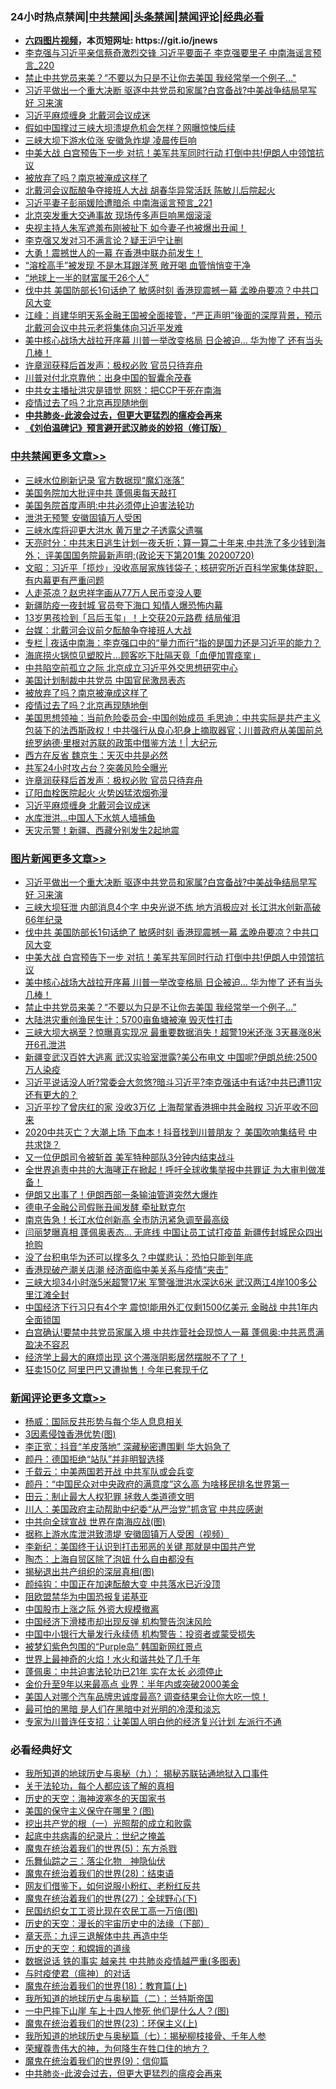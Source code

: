 <div id="tt">
<h3>24小时热点禁闻|<a href="#%E4%B8%AD%E5%85%B1%E7%A6%81%E9%97%BB%E6%9B%B4%E5%A4%9A%E6%96%87%E7%AB%A0">中共禁闻</a>|<a href="#%E5%9B%BE%E7%89%87%E6%96%B0%E9%97%BB%E6%9B%B4%E5%A4%9A%E6%96%87%E7%AB%A0">头条禁闻</a>|<a href="#%E6%96%B0%E9%97%BB%E8%AF%84%E8%AE%BA%E6%9B%B4%E5%A4%9A%E6%96%87%E7%AB%A0">禁闻评论|<a href="#%E5%BF%85%E7%9C%8B%E7%BB%8F%E5%85%B8%E5%A5%BD%E6%96%87">经典必看</a></h3>
<ul>
<li><b><a href="http://d1.bdrive.tk/64.mp4" target="_blank">六四图片视频</a>，本页短网址: https://git.io/jnews</b></li>
<li><a href="https://github.com/fqnews/bnews/blob/master/comments/20200720/1363407.md">李克强与习近平亲信蔡奇激烈交锋 习近平要面子 李克强要里子 中南海谣言预言_220</a></li>
<li><a href="https://github.com/fqnews/bnews/blob/master/topimagenews/20200720/1363459.md">禁止中共党员来美？“不要以为只是不让你去美国 我经常举一个例子…"</a></li>
<li><a href="https://github.com/fqnews/bnews/blob/master/topimagenews/20200720/1363679.md">习近平做出一个重大决断 驱逐中共党员和家属?白宫备战?中美战争结局早写好 习来演</a></li>
<li><a href="https://github.com/fqnews/bnews/blob/master/cbnews/20200720/1363536.md">习近平麻烦缠身 北戴河会议成迷</a></li>
<li><a href="https://github.com/fqnews/bnews/blob/master/cbnews/20200720/1363440.md">假如中国撑过三峡大坝溃堤危机会怎样？网曝惊悚后续</a></li>
<li><a href="https://github.com/fqnews/bnews/blob/master/cbnews/20200720/1363409.md">三峡大坝下游水位涨 安徽急炸堤 凌晨传巨响</a></li>
<li><a href="https://github.com/fqnews/bnews/blob/master/topimagenews/20200720/1363602.md">中美大战 白宫预告下一步 对抗！美军共军同时行动 打倒中共!伊朗人中领馆抗议</a></li>
<li><a href="https://github.com/fqnews/bnews/blob/master/cbnews/20200721/1363724.md">被放弃了吗？南京被淹成这样了</a></li>
<li><a href="https://github.com/fqnews/bnews/blob/master/comments/20200720/1363628.md">北戴河会议酝酿争夺接班人大战 胡春华异常活跃 陈敏儿后院起火</a></li>
<li><a href="https://github.com/fqnews/bnews/blob/master/comments/20200720/1363621.md">习近平妻子彭丽媛险遭暗杀 中南海谣言预言_221</a></li>
<li><a href="https://github.com/fqnews/bnews/blob/master/baitai/20200720/1363446.md">北京突发重大交通事故 现场传多声巨响黑烟滚滚</a></li>
<li><a href="https://github.com/fqnews/bnews/blob/master/comments/20200720/1363688.md">央视主持人朱军遮羞布刚被扯下 如今妻子也被爆出丑闻！</a></li>
<li><a href="https://github.com/fqnews/bnews/blob/master/comments/20200720/1363507.md">李克强又发对习不满言论？疑王沪宁让删</a></li>
<li><a href="https://github.com/fqnews/bnews/blob/master/cnnews/hknews/20200720/1363448.md">大勇！震撼世人的一幕 在香港中联办前发生！</a></li>
<li><a href="https://github.com/fqnews/bnews/blob/master/health/20200720/1363471.md">“溶栓高手”被发现 不是木耳跟洋葱 敞开喝 血管悄悄变干净</a></li>
<li><a href="https://github.com/fqnews/bnews/blob/master/cnnews/20200720/1363400.md">“地球上一半的财富属于26个人”</a></li>
<li><a href="https://github.com/fqnews/bnews/blob/master/topimagenews/20200720/1363667.md">伐中共 美国防部长1句话绝了 敏感时刻 香港现震撼一幕 孟晚舟要凉？中共口风大变</a></li>
<li><a href="https://github.com/fqnews/bnews/blob/master/cbnews/20200720/1363453.md">江峰：肖建华明天系金融王国被全面接管，“严正声明”後面的深厚背景，预示北戴河会议中共元老将集体向习近平发难</a></li>
<li><a href="https://github.com/fqnews/bnews/blob/master/topimagenews/20200720/1363587.md">美中核心战场大战拉开序幕 川普一举改变格局 日企被迫… 华为惨了 还有当头几棒！</a></li>
<li><a href="https://github.com/fqnews/bnews/blob/master/cbnews/20200720/1363545.md">许章润获释后首发声：极权必败 官员只待弃舟</a></li>
<li><a href="https://github.com/fqnews/bnews/blob/master/cnnews/20200721/1363714.md">川普对付北京靠他：出身中国的智囊余茂春</a></li>
<li><a href="https://github.com/fqnews/bnews/blob/master/cnnews/20200720/1363585.md">中共女主播扯洪灾是错觉 网怒：把CCP干死在南海 </a></li>
<li><a href="https://github.com/fqnews/bnews/blob/master/cbnews/20200721/1363721.md">疫情过去了吗？北京再现随地倒</a></li>
<li><b><a href="https://github.com/fqnews/bnews/blob/master/comments/20200211/1275071.md" target="_blank">中共肺炎-此波会过去，但更大更猛烈的瘟疫会再来</a></b></li>
<li><b><a href="https://github.com/fqnews/bnews/blob/master/comments/20200207/1272816.md" target="_blank">《刘伯温碑记》预言避开武汉肺炎的妙招（修订版）</a></b></li>
</ul>
</div>

<div class="catlist">
<h3><a href="https://github.com/fqnews/bnews/blob/master/cbnews/" target="_blank">中共禁闻</a><span><a href="https://github.com/fqnews/bnews/blob/master/cbnews/" target="_blank" rel="nofollow">更多文章>></a></span></h3>
<ul>
<li><a href="https://github.com/fqnews/bnews/blob/master/cbnews/20200721/1363880.md" target="_blank">三峡水位刷新记录 官方数据现“魔幻涨落”</a></li>
<li><a href="https://github.com/fqnews/bnews/blob/master/cbnews/20200721/1363866.md" target="_blank">美国务院加大批评中共 蓬佩奥每天敲打</a></li>
<li><a href="https://github.com/fqnews/bnews/blob/master/cbnews/20200721/1363865.md" target="_blank">美国务院首度声明:中共必须停止迫害法轮功</a></li>
<li><a href="https://github.com/fqnews/bnews/blob/master/cbnews/20200721/1363856.md" target="_blank">泄洪无预警 安徽固镇万人受困</a></li>
<li><a href="https://github.com/fqnews/bnews/blob/master/cbnews/20200721/1363855.md" target="_blank">三峡水库将迎更大洪水 黄万里之子透露父遗嘱</a></li>
<li><a href="https://github.com/fqnews/bnews/blob/master/cbnews/20200721/1363810.md" target="_blank">天亮时分：中共末日逃生计划一夜夭折；算一算二十年来,中共洗了多少钱到海外； 评美国国务院最新声明;(政论天下第201集 20200720)</a></li>
<li><a href="https://github.com/fqnews/bnews/blob/master/cbnews/20200721/1363805.md" target="_blank">文昭：习近平「揽炒」没收高层家族钱袋子；核研究所近百科学家集体辞职，有内幕更有严重问题</a></li>
<li><a href="https://github.com/fqnews/bnews/blob/master/cbnews/20200721/1363794.md" target="_blank">人走茶凉？赵忠祥字画从77万人民币变没人要</a></li>
<li><a href="https://github.com/fqnews/bnews/blob/master/cbnews/20200721/1363773.md" target="_blank">新疆防疫一夜封城 官员夸下海口 知情人爆恐怖内幕</a></li>
<li><a href="https://github.com/fqnews/bnews/blob/master/cbnews/20200721/1363766.md" target="_blank">13岁男孩捡到「吕后玉玺」！上交获20元路费 结局催泪</a></li>
<li><a href="https://github.com/fqnews/bnews/blob/master/cbnews/20200721/1363755.md" target="_blank">台媒：北戴河会议前夕酝酿争夺接班人大战</a></li>
<li><a href="https://github.com/fqnews/bnews/blob/master/cbnews/20200721/1363747.md" target="_blank">专栏 | 夜话中南海：李克强口中的“量力而行”指的是国力还是习近平的能力？</a></li>
<li><a href="https://github.com/fqnews/bnews/blob/master/cbnews/20200721/1363745.md" target="_blank">海底捞火锅惊见塑胶片…顾客吃下肚隔天竟「血便加胃痉挛」</a></li>
<li><a href="https://github.com/fqnews/bnews/blob/master/cbnews/20200721/1363726.md" target="_blank">中共陷空前孤立之际 北京成立习近平外交思想研究中心</a></li>
<li><a href="https://github.com/fqnews/bnews/blob/master/cbnews/20200721/1363725.md" target="_blank">美国计划制裁中共党员 中国官民激昂表态</a></li>
<li><a href="https://github.com/fqnews/bnews/blob/master/cbnews/20200721/1363724.md" target="_blank">被放弃了吗？南京被淹成这样了</a></li>
<li><a href="https://github.com/fqnews/bnews/blob/master/cbnews/20200721/1363721.md" target="_blank">疫情过去了吗？北京再现随地倒</a></li>
<li><a href="https://github.com/fqnews/bnews/blob/master/cbnews/20200720/1363635.md" target="_blank">美国思想领袖：当前危险委员会-中国创始成员 毛思迪：中共实际是共产主义包装下的法西斯政权！中共强行从良心犯身上摘取器官；川普政府从美国前总统罗纳德·里根对苏联的政策中借鉴方法！|  大纪元</a></li>
<li><a href="https://github.com/fqnews/bnews/blob/master/cbnews/20200720/1363634.md" target="_blank">西方在反省 魏京生：天灭中共是必然</a></li>
<li><a href="https://github.com/fqnews/bnews/blob/master/cbnews/20200720/1363549.md" target="_blank">共军24小时攻占台？突袭风险全曝光</a></li>
<li><a href="https://github.com/fqnews/bnews/blob/master/cbnews/20200720/1363545.md" target="_blank">许章润获释后首发声：极权必败 官员只待弃舟</a></li>
<li><a href="https://github.com/fqnews/bnews/blob/master/cbnews/20200720/1363544.md" target="_blank">辽阳血栓医院起火 火势凶猛浓烟弥漫</a></li>
<li><a href="https://github.com/fqnews/bnews/blob/master/cbnews/20200720/1363536.md" target="_blank">习近平麻烦缠身 北戴河会议成迷</a></li>
<li><a href="https://github.com/fqnews/bnews/blob/master/cbnews/20200720/1363535.md" target="_blank">水库泄洪…中国人下水筑人墙捕鱼</a></li>
<li><a href="https://github.com/fqnews/bnews/blob/master/cbnews/20200720/1363467.md" target="_blank">天灾示警！新疆、西藏分别发生2起地震</a></li>

</ul>
</div>
<div class="catlist">
<h3><a href="https://github.com/fqnews/bnews/blob/master/topimagenews/" target="_blank">图片新闻</a><span><a href="https://github.com/fqnews/bnews/blob/master/topimagenews/" target="_blank" rel="nofollow">更多文章>></a></span></h3>
<ul>
<li><a href="https://github.com/fqnews/bnews/blob/master/topimagenews/20200720/1363679.md" target="_blank">习近平做出一个重大决断 驱逐中共党员和家属?白宫备战?中美战争结局早写好 习来演</a></li>
<li><a href="https://github.com/fqnews/bnews/blob/master/topimagenews/20200720/1363676.md" target="_blank">三峡大坝狂泄 内部消息4个字 中央光说不练 地方消极应对 长江洪水创新高破66年纪录</a></li>
<li><a href="https://github.com/fqnews/bnews/blob/master/topimagenews/20200720/1363667.md" target="_blank">伐中共 美国防部长1句话绝了 敏感时刻 香港现震撼一幕 孟晚舟要凉？中共口风大变</a></li>
<li><a href="https://github.com/fqnews/bnews/blob/master/topimagenews/20200720/1363602.md" target="_blank">中美大战 白宫预告下一步 对抗！美军共军同时行动 打倒中共!伊朗人中领馆抗议</a></li>
<li><a href="https://github.com/fqnews/bnews/blob/master/topimagenews/20200720/1363587.md" target="_blank">美中核心战场大战拉开序幕 川普一举改变格局 日企被迫… 华为惨了 还有当头几棒！</a></li>
<li><a href="https://github.com/fqnews/bnews/blob/master/topimagenews/20200720/1363459.md" target="_blank">禁止中共党员来美？“不要以为只是不让你去美国 我经常举一个例子…&#8221;</a></li>
<li><a href="https://github.com/fqnews/bnews/blob/master/topimagenews/20200720/1363271.md" target="_blank">大陆洪灾重创渔民生计：5700亩鱼塘被淹 毁灭性打击</a></li>
<li><a href="https://github.com/fqnews/bnews/blob/master/topimagenews/20200719/1363252.md" target="_blank">三峡大坝大祸至？惊曝真实现况 最重要数据消失！超警19米还涨 3天暴涨8米 开6孔泄洪</a></li>
<li><a href="https://github.com/fqnews/bnews/blob/master/topimagenews/20200719/1363229.md" target="_blank">新疆变武汉百姓大逃离 武汉实验室泄露?美公布电文 中国呢?伊朗总统:2500万人染疫</a></li>
<li><a href="https://github.com/fqnews/bnews/blob/master/topimagenews/20200719/1363207.md" target="_blank">习近平说话没人听?常委会大忽悠?暗斗习近平?李克强话中有话?中共已遭11灾还有更大的？</a></li>
<li><a href="https://github.com/fqnews/bnews/blob/master/topimagenews/20200719/1363196.md" target="_blank">习近平抄了曾庆红的家 没收3万亿 上海帮掌香港拥中共金融权 习近平收不回来</a></li>
<li><a href="https://github.com/fqnews/bnews/blob/master/topimagenews/20200719/1363189.md" target="_blank">2020中共灭亡？大潮上场 下血本！抖音找到川普朋友？ 美国吹响集结号 中共求饶？</a></li>
<li><a href="https://github.com/fqnews/bnews/blob/master/topimagenews/20200719/1363171.md" target="_blank">又一位伊朗司令被斩首 美军特种部队3分钟内结束战斗</a></li>
<li><a href="https://github.com/fqnews/bnews/blob/master/topimagenews/20200719/1363167.md" target="_blank">全世界追责中共的大海哮正在掀起！呼吁全球收集举报中共罪证 为大审判做准备！</a></li>
<li><a href="https://github.com/fqnews/bnews/blob/master/topimagenews/20200719/1363155.md" target="_blank">伊朗又出事了！伊朗西部一条输油管道突然大爆炸</a></li>
<li><a href="https://github.com/fqnews/bnews/blob/master/topimagenews/20200719/1363012.md" target="_blank">德电子金融公司假账丑闻发酵 牵扯默克尔</a></li>
<li><a href="https://github.com/fqnews/bnews/blob/master/topimagenews/20200719/1362930.md" target="_blank">南京告急！长江水位创新高 全市防汛紧急调至最高级</a></li>
<li><a href="https://github.com/fqnews/bnews/blob/master/topimagenews/20200719/1362929.md" target="_blank">闫丽梦曝真相 蓬佩奥表态… 无底线 中国让员工试打疫苗 新疆传封城民众四出抢购</a></li>
<li><a href="https://github.com/fqnews/bnews/blob/master/topimagenews/20200719/1362928.md" target="_blank">没了台积电华为还可以撑多久？中媒悲认：恐怕只能到年底</a></li>
<li><a href="https://github.com/fqnews/bnews/blob/master/topimagenews/20200719/1362927.md" target="_blank">香港现破产潮关店潮 经济面临中美关系与疫情“夹击”</a></li>
<li><a href="https://github.com/fqnews/bnews/blob/master/topimagenews/20200719/1362926.md" target="_blank">三峡大坝34小时涨5米超警17米 军警强泄洪水深达6米 武汉两江4岸100多公里江滩全封</a></li>
<li><a href="https://github.com/fqnews/bnews/blob/master/topimagenews/20200718/1362860.md" target="_blank">中国经济下行习只有4个字 震惊!能用外汇仅剩1500亿美元 金融战 中共1年内全面锁国</a></li>
<li><a href="https://github.com/fqnews/bnews/blob/master/topimagenews/20200718/1362791.md" target="_blank">白宫确认!要禁中共党员家属入境 中共炸营社会现惊人一幕 蓬佩奥:中共恶贯满盈决不容忍</a></li>
<li><a href="https://github.com/fqnews/bnews/blob/master/topimagenews/20200718/1362790.md" target="_blank">经济学上最大的麻烦出现 这个滞涨阴影居然摆脱不了了！</a></li>
<li><a href="https://github.com/fqnews/bnews/blob/master/topimagenews/20200718/1362789.md" target="_blank">狂卖150亿 阿里巴巴又遭抛售！今年已套现千亿</a></li>

</ul>
</div>
<div class="catlist">
<h3><a href="https://github.com/fqnews/bnews/blob/master/comments/" target="_blank">新闻评论</a><span><a href="https://github.com/fqnews/bnews/blob/master/comments/" target="_blank" rel="nofollow">更多文章>></a></span></h3>
<ul>
<li><a href="https://github.com/fqnews/bnews/blob/master/comments/20200721/1363884.md" target="_blank">杨威：国际反共形势与每个华人息息相关</a></li>
<li><a href="https://github.com/fqnews/bnews/blob/master/comments/20200721/1363879.md" target="_blank">3因素侵蚀香港优势(图)</a></li>
<li><a href="https://github.com/fqnews/bnews/blob/master/comments/20200721/1363874.md" target="_blank">李正宽：抖音“羊皮落地” 深藏秘密遭围剿 华大妈急了</a></li>
<li><a href="https://github.com/fqnews/bnews/blob/master/comments/20200721/1363873.md" target="_blank">颜丹：德国拒绝“站队”并非明智选择</a></li>
<li><a href="https://github.com/fqnews/bnews/blob/master/comments/20200721/1363872.md" target="_blank">千载云：中美两国若开战 中共军队或会兵变</a></li>
<li><a href="https://github.com/fqnews/bnews/blob/master/comments/20200721/1363871.md" target="_blank">颜丹：“中国民众对中央政府的满意度”这么高 为啥移民排名世界第一</a></li>
<li><a href="https://github.com/fqnews/bnews/blob/master/comments/20200721/1363861.md" target="_blank">田云：制止最大人权犯罪 拯救人类道德文明</a></li>
<li><a href="https://github.com/fqnews/bnews/blob/master/comments/20200721/1363860.md" target="_blank">川人：美国政府主动帮助中纪委“从严治党”抓贪官 中共应感谢</a></li>
<li><a href="https://github.com/fqnews/bnews/blob/master/comments/20200721/1363854.md" target="_blank">中共向全球宣战 世界在南海应战(图)</a></li>
<li><a href="https://github.com/fqnews/bnews/blob/master/comments/20200721/1363852.md" target="_blank">据称上游水库泄洪致溃堤 安徽固镇万人受困（视频）</a></li>
<li><a href="https://github.com/fqnews/bnews/blob/master/comments/20200721/1363851.md" target="_blank">李新纪：美国终于认识到打击邪恶的关键 那就是中国共产党</a></li>
<li><a href="https://github.com/fqnews/bnews/blob/master/comments/20200721/1363850.md" target="_blank">陶杰：上海自贸区除了泡妞 什么自由都没有</a></li>
<li><a href="https://github.com/fqnews/bnews/blob/master/comments/20200721/1363843.md" target="_blank">揭秘退出共产组织的深层真相(图)</a></li>
<li><a href="https://github.com/fqnews/bnews/blob/master/comments/20200721/1363841.md" target="_blank">颜纯钩：中国正在加速酝酿大变 中共落水已近没顶</a></li>
<li><a href="https://github.com/fqnews/bnews/blob/master/comments/20200721/1363838.md" target="_blank">阻欧盟禁华为中国恐报复诺基亚</a></li>
<li><a href="https://github.com/fqnews/bnews/blob/master/comments/20200721/1363819.md" target="_blank">中国股市上涨之际 外资大规模撤离</a></li>
<li><a href="https://github.com/fqnews/bnews/blob/master/comments/20200721/1363818.md" target="_blank">中国经济下滑楼市却出现反弹 机构警告泡沫风险</a></li>
<li><a href="https://github.com/fqnews/bnews/blob/master/comments/20200721/1363817.md" target="_blank">中国中小银行大量发行永续债 机构警告：投资者或蒙受损失</a></li>
<li><a href="https://github.com/fqnews/bnews/blob/master/comments/20200721/1363809.md" target="_blank">被梦幻紫色包围的“Purple岛” 韩国新网红景点</a></li>
<li><a href="https://github.com/fqnews/bnews/blob/master/comments/20200721/1363793.md" target="_blank">世界上最神奇的火焰！水火和谐共处了几千年</a></li>
<li><a href="https://github.com/fqnews/bnews/blob/master/comments/20200721/1363791.md" target="_blank">蓬佩奥：中共迫害法轮功已21年 实在太长 必须停止</a></li>
<li><a href="https://github.com/fqnews/bnews/blob/master/comments/20200721/1363790.md" target="_blank">金价升至9年以来最高点 业界：半年内或突破2000美金</a></li>
<li><a href="https://github.com/fqnews/bnews/blob/master/comments/20200721/1363781.md" target="_blank">美国人对哪个汽车品牌忠诚度最高? 调查结果会让你大吃一惊！</a></li>
<li><a href="https://github.com/fqnews/bnews/blob/master/comments/20200721/1363769.md" target="_blank">最可怕的黑暗 是人们在黑暗中对光明的冷漠和淡忘</a></li>
<li><a href="https://github.com/fqnews/bnews/blob/master/comments/20200721/1363761.md" target="_blank">专家为川普连任支招：让美国人明白他的经济复兴计划 左派行不通</a></li>

</ul>
</div>

<div class="catlist">
<h3>必看经典好文</h3>
<ul>
<li><a href="https://github.com/fqnews/bnews/blob/master/topimagenews/20180325/919134.md" target="_blank">我所知道的地球历史与奥秘（九）： 揭秘苏联钻通地狱入口事件</a></li>
<li><a href="https://github.com/fqnews/bnews/blob/master/topimagenews/20161125/619230.md" target="_blank">关于法轮功，每个人都应该了解的真相</a></li>
<li><a href="https://github.com/fqnews/bnews/blob/master/tculture/xiulian/20170318/732480.md" target="_blank">历史的天空：海神波塞冬的天国家书</a></li>
<li><a href="https://github.com/fqnews/bnews/blob/master/lifebaike/20200520/1331379.md" target="_blank">美国的保守主义保守在哪里？(图)</a></li>
<li><a href="https://github.com/fqnews/bnews/blob/master/comments/20200629/1352460.md" target="_blank">挖出共产党的根（一）光照帮的成立和败露</a></li>
<li><a href="https://github.com/fqnews/bnews/blob/master/comments/20200702/1354076.md" target="_blank">起底中共病毒的纪录片：世纪之掩盖</a></li>
<li><a href="https://github.com/fqnews/bnews/blob/master/topimagenews/20180524/946967.md" target="_blank">魔鬼在统治着我们的世界(5)：东方杀戮</a></li>
<li><a href="https://github.com/fqnews/bnews/blob/master/tculture/20190101/1056889.md" target="_blank">乐舞仙踪之三：落尘化物　神隐仙伏</a></li>
<li><a href="https://github.com/fqnews/bnews/blob/master/comments/20181228/1054609.md" target="_blank">魔鬼在统治着我们的世界(28)：结束语</a></li>
<li><a href="https://github.com/fqnews/bnews/blob/master/comments/20200712/1359630.md" target="_blank">网友们借鉴下，如何说服小粉红、老粉红反共</a></li>
<li><a href="https://github.com/fqnews/bnews/blob/master/comments/20181224/1052333.md" target="_blank">魔鬼在统治着我们的世界(27)：全球野心(下)</a></li>
<li><a href="https://github.com/fqnews/bnews/blob/master/lifebaike/20200515/1328783.md" target="_blank">民国纺织女工工资比现在农民工高一万倍(图)</a></li>
<li><a href="https://github.com/fqnews/bnews/blob/master/tculture/20121025/73066.md" target="_blank">历史的天空：漫长的宇宙历史中的法缘（下部）</a></li>
<li><a href="https://github.com/fqnews/bnews/blob/master/comments/20131119/1029445.md" target="_blank">章天亮：九评三退解体中共 再造中华</a></li>
<li><a href="https://github.com/fqnews/bnews/blob/master/cbnews/20190219/1083302.md" target="_blank">历史的天空：和嫦娥的道缘</a></li>
<li><a href="https://github.com/fqnews/bnews/blob/master/comments/20200620/1347687.md" target="_blank">数据说话 铁的事实 越亲共 中共肺炎疫情越严重(多图表)</a></li>
<li><a href="https://github.com/fqnews/bnews/blob/master/comments/20200327/1301424.md" target="_blank">与时疫使君（瘟神）的对话</a></li>
<li><a href="https://github.com/fqnews/bnews/blob/master/topimagenews/20180701/965109.md" target="_blank">魔鬼在统治着我们的世界(18)：教育篇(上)</a></li>
<li><a href="https://github.com/fqnews/bnews/blob/master/tculture/xiulian/20170614/774347.md" target="_blank">我所知道的地球历史与奥秘篇（二）：兰特斯帝国</a></li>
<li><a href="https://github.com/fqnews/bnews/blob/master/cbnews/20200611/1343057.md" target="_blank">一中巴摔下山崖 车上十四人惨死 他们是什么人？(图)</a></li>
<li><a href="https://github.com/fqnews/bnews/blob/master/ssgc/20180904/993719.md" target="_blank">魔鬼在统治着我们的世界(23)：环保主义(上)</a></li>
<li><a href="https://github.com/fqnews/bnews/blob/master/topimagenews/20171210/868397.md" target="_blank">我所知道的地球历史与奥秘篇（七）：揭秘柳枝接骨、千年人参</a></li>
<li><a href="https://github.com/fqnews/bnews/blob/master/comments/20200618/1346830.md" target="_blank">荣耀尊贵伟大的神，为何降生在牲口住的地方？</a></li>
<li><a href="https://github.com/fqnews/bnews/blob/master/topimagenews/20180529/949649.md" target="_blank">魔鬼在统治着我们的世界(9)：信仰篇</a></li>
<li><a href="https://github.com/fqnews/bnews/blob/master/comments/20200211/1275071.md" target="_blank">中共肺炎-此波会过去，但更大更猛烈的瘟疫会再来</a></li>

</ul>
</div>